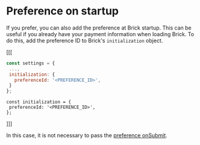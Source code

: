 # Preference on startup

If you prefer, you can also add the preference at Brick startup. This can be useful if you already have your payment information when loading Brick. To do this, add the preference ID to Brick's `initialization` object.

[[[
```Javascript
const settings = {
 ...,
 initialization: {
   preferenceId: '<PREFERENCE_ID>',
 }
};
```
```react-jsx
const initialization = {
 preferenceId: '<PREFERENCE_ID>',
};
```
]]]

In this case, it is not necessary to pass the [preference onSubmit](/developers/en/docs/checkout-bricks/wallet-brick/configure-integration/preference-onsubmit).